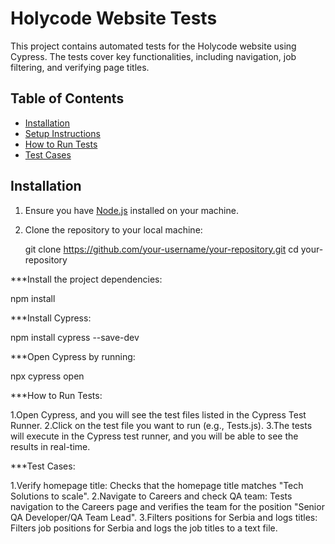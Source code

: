 # Holycode Website Tests

This project contains automated tests for the Holycode website using Cypress. The tests cover key functionalities, including navigation, job filtering, and verifying page titles.

## Table of Contents

- [Installation](#installation)
- [Setup Instructions](#setup-instructions)
- [How to Run Tests](#how-to-run-tests)
- [Test Cases](#test-cases)

## Installation

1. Ensure you have [Node.js](https://nodejs.org/) installed on your machine.
2. Clone the repository to your local machine:
  
   git clone https://github.com/your-username/your-repository.git
   cd your-repository

***Install the project dependencies:

npm install

***Install Cypress:

npm install cypress --save-dev

***Open Cypress by running:

npx cypress open


***How to Run Tests:

1.Open Cypress, and you will see the test files listed in the Cypress Test Runner.
2.Click on the test file you want to run (e.g., Tests.js).
3.The tests will execute in the Cypress test runner, and you will be able to see the results in real-time.


***Test Cases:

1.Verify homepage title: Checks that the homepage title matches "Tech Solutions to scale".
2.Navigate to Careers and check QA team: Tests navigation to the Careers page and verifies the team for the position "Senior QA Developer/QA Team Lead".
3.Filters positions for Serbia and logs titles: Filters job positions for Serbia and logs the job titles to a text file.